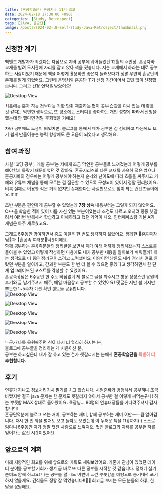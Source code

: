 ```yaml
---
title: (혼공학습단) 혼공자바 11기 회고
date: 2024-02-18 17:30:00 +0900
categories: [Study, Retrospect]
tags: [JAVA, 혼공단]
image: /posts/2024-02-18-Self-Study-Java-Retrospect/thumbnail.png
---
```


## 신청한 계기  
백엔드 개발자가 되겠다는 다짐으로 자바 공부에 뛰어들었던 12월의 주인장. 혼공자바 교재를 빌려 도서관에 자리를 잡고 앉아 책을 폈습니다. 저는 교재에서 하라는 대로 공부하는 사람이었기 때문에 책을 어떻게 활용하면 좋은지 둘러보다가 정말 우연히 혼공단의 존재를 알게 되었어요. 그런데 운명처럼 혼공단 11기 신청 기간이어서 고민 없이 신청했습니다. 그리고 선정 연락을 받았어요!  

![Desktop View](/posts/2024-02-18-Self-Study-Java-Retrospect/fig1.png)

처음에는 혼자 하는 것보다는 기한 맞춰 제출하는 편이 공부 습관을 다시 잡는 데 좋을 것 같다는 막연한 생각으로, 또 평소에도 스터디를 좋아하는 개인 성향에 따라서 신청을 했는데 안 했다면 정말 후회했을 거예요!  

자바 공부에도 도움이 되었지만, 블로그를 통해서 제가 공부한 걸 정리하고 다음에도 보기 쉽게 만들어놓는 능력 향상에도 큰 도움이 되었다고 생각해요.

## 참여 과정  
사실 '코딩 공부', '개발 공부'는 저에게 조금 막연한 공부들로 느껴졌는데 어떻게 공부를 해야할지 몰랐기 때문이었던 것 같아요. 혼공시리즈의 다른 교재를 사용한 적은 없으나 혼공자바의 경우에는 어떻게 공부해야 하는지 순서와 난이도에 따라 흐름을 짜주시고 카페와 유튜브 채널을 통해 모르는 걸 질문할 수 있도록 구성되어 있어서 정말 편리했어요. 비록 실제로 이용한 적은 거의 없지만 존재한다는 사실만으로도 힘이 되는 컨텐츠들이에요.ㅎㅎ  

초반 부분은 편안하게 공부할 수 있었는데 **7장 상속** 내용부터는 그렇게 되지 않았어요. C++을 학습한 적이 있어 나름 자신 있는 부분이었는데 조건도 다르고 오히려 종종 헷갈려서 여러번 반복해서 학습하고 이해하려고 했던 기억이 나요. 인터페이스랑 기본 API 개념은 아주 새로웠고요.  

그래도 6주동안 참여하면서 중도 이탈은 한 번도 생각하지 않았어요. 함께한 🩷혼공족장님🩷과 🍒혼공족 여러분🍒덕분이에요.  
함께 공부하는 혼공족분들의 정리글을 보면서 제가 여태 어떻게 정리해왔는지 스스로를 돌아볼 수 있었고 어떻게 작성하면 다음에도 내가 공부한 내용을 알아보기 쉬워질까? 하는 생각으로 더 좋은 정리글을 쓰려고 노력했어요. 이왕이면 남들도 내가 정리한 걸로 몰랐던 부분을 알아가고, 간과한 부분도 한 번 더 볼 수 있으면 좋겠다고 생각하면서 한 단계 업그레이드된 포스트를 작성할 수 있었어요.  
혼공족장님은 6주동안 한 주도 빠짐없이 제 블로그 글을 봐주시고 항상 정성스런 응원의 후기와 글 남겨주셔서 매주, 매일 마음잡고 공부할 수 있었어요! 댓글은 저만 볼 거지만 뿌듯한 1~5주차 미션 확인 멘트들 공유합니다.  
![Desktop View](/posts/2024-02-18-Self-Study-Java-Retrospect/fig2.png)

![Desktop View](/posts/2024-02-18-Self-Study-Java-Retrospect/fig3.png)

![Desktop View](/posts/2024-02-18-Self-Study-Java-Retrospect/fig4.png)

![Desktop View](/posts/2024-02-18-Self-Study-Java-Retrospect/fig5.png)

![Desktop View](/posts/2024-02-18-Self-Study-Java-Retrospect/fig6.png)


누군가 나를 응원해주면 신이 나서 더 열심히 하시는 분,  
블로그에 공부글을 정리하는 게 처음이신 분,  
공부는 하고싶은데 내가 잘 하고 있는 건가 헷갈리시는 분에게 **혼공학습단을 <span style="color: #f08080">특별히 더</span> 추천합니다.**

## 후기   
연휴가 지나고 정보처리기사 필기를 치고 왔습니다. 시험준비와 병행해서 공부하니 조금 바빴지만 결국 java 문제는 한 문제도 헷갈리지 않아서 공부한 걸 이렇게 써먹는구나! 하는 뿌듯함 MAX 상태로 돌아왔어요. 족장님... 80명의 연휴대장들을 기다려주셔서 감사합니다!  
혼공단덕분에 블로그 쓰는 재미, 공부하는 재미, 함께 공부하는 재미 이만〰️〰️큼 알아갑니다. 다시 한 번 책을 펼쳐도 보고 들어도 보았는데 이 두꺼운 책을 11장까지(!) 스스로 읽다니 6주동안 제가 정말 멋진 사람으로 느껴져요. 멋진 블로그와 자바를 공부한 저를 얻어가는 값진 시간이었어요.  

## 앞으로의 계획  
미래 지향적인 회고를 위해 앞으로의 계획도 세워보았어요. 기존에 관심이 있었던 데이터 분야를 공부할 기회가 생겨 곧 바로 또 다른 공부를 시작할 것 같습니다. 정처기 실기 준비도 함께 하고요! 다른 공부를 할 때도 이번에 느낀 뿌듯함을 바탕으로 용기내서 포기하지 않을게요. 간식들도 정말 잘 먹었습니다!!🤤🤤 회고글 보시는 모든 분들의 하루, 한 달을 응원해요.
